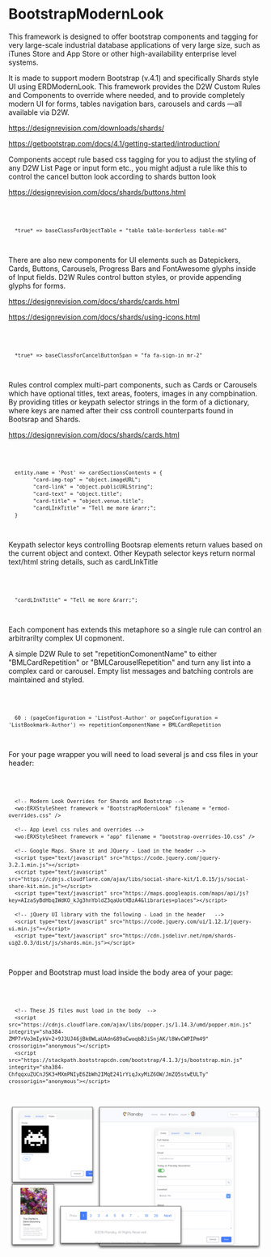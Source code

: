 # BootstrapModernLook

This framework is designed to offer bootstrap components and tagging for very large-scale industrial database applications of very large size, such as iTunes Store and App Store or other high-availability enterprise level systems.

It is made to support modern Bootstrap (v.4.1) and specifically Shards style UI using ERDModernLook. This framework provides the D2W Custom Rules and Components to override where needed, and to provide completely modern UI for forms, tables navigation bars, carousels and cards —all available via D2W.

https://designrevision.com/downloads/shards/

https://getbootstrap.com/docs/4.1/getting-started/introduction/

Components accept rule based css tagging for you to adjust the styling of any D2W List Page or input form etc., you might adjust a rule like this to control the cancel button look according to shards button look

https://designrevision.com/docs/shards/buttons.html

<code>
     
      *true* => baseClassForObjectTable = "table table-borderless table-md"

</code>


There are also new components for UI elements such as Datepickers, Cards, Buttons, Carousels, Progress Bars and FontAwesome glyphs inside of Input fields. D2W Rules control button styles, or provide appending glyphs for forms.

https://designrevision.com/docs/shards/cards.html

https://designrevision.com/docs/shards/using-icons.html

<code>
     
      *true* => baseClassForCancelButtonSpan = "fa fa-sign-in mr-2"

</code>


Rules control complex multi-part components, such as Cards or Carousels which have optional titles, text areas, footers, images in any compbination. By providing titles or keypath selector strings in the form of a dictionary, where keys are named after their css controll counterparts found in Bootsrap and Shards.

https://designrevision.com/docs/shards/cards.html

<code>
     
      entity.name = 'Post' => cardSectionsContents = {
            "card-img-top" = "object.imageURL"; 
            "card-link" = "object.publicURLString"; 
            "card-text" = "object.title"; 
            "card-title" = "object.venue.title"; 
            "cardLInkTitle" = "Tell me more &rarr;"; 
      }
     
</code>

      
Keypath selector keys controlling Bootsrap elements return values based on the current object and context. Other Keypath selector keys return normal text/html string details, such as cardLInkTitle

<code>
     
      "cardLInkTitle" = "Tell me more &rarr;"; 

</code>


Each component has extends this metaphore so a single rule can control an arbitrarilty complex UI copmonent.

A simple D2W Rule to set "repetitionComonentName" to either "BMLCardRepetition" or "BMLCarouselRepetition" and turn any list into a complex card or carousel. Empty list messages and batching controls are maintained and styled.

<code>
     
      60 : (pageConfiguration = 'ListPost-Author' or pageConfiguration = 'ListBookmark-Author') => repetitionComponentName = BMLCardRepetition

</code>


For your page wrapper you will need to load several js and css files in your header:

<code>
     
      <!-- Modern Look Overrides for Shards and Bootstrap -->
      <wo:ERXStyleSheet framework = "BootstrapModernLook" filename = "ermod-overrides.css" />
      
      <!-- App Level css rules and overrides -->
      <wo:ERXStyleSheet framework = "app" filename = "bootstrap-overrides-10.css" />
      
      <!-- Google Maps. Share it and JQuery - Load in the header -->
      <script type="text/javascript" src="https://code.jquery.com/jquery-3.2.1.min.js"></script>
      <script type="text/javascript" src="https://cdnjs.cloudflare.com/ajax/libs/social-share-kit/1.0.15/js/social-share-kit.min.js"></script>
      <script type="text/javascript" src="https://maps.googleapis.com/maps/api/js?key=AIzaSyBdHbqIWdKO_kJg3hnYbldZ3qaUotXBzA4&libraries=places"></script>

      <!-- jQuery UI library with the following - Load in the header   -->
      <script type="text/javascript" src="https://code.jquery.com/ui/1.12.1/jquery-ui.min.js"></script>
      <script type="text/javascript" src="https://cdn.jsdelivr.net/npm/shards-ui@2.0.3/dist/js/shards.min.js"></script>

</code>

Popper and Bootstrap must load inside the body area of your page:

<code>
     
      <!-- These JS files must load in the body  -->
      <script src="https://cdnjs.cloudflare.com/ajax/libs/popper.js/1.14.3/umd/popper.min.js" integrity="sha384-ZMP7rVo3mIykV+2+9J3UJ46jBk0WLaUAdn689aCwoqbBJiSnjAK/l8WvCWPIPm49" crossorigin="anonymous"></script>
      <script src="https://stackpath.bootstrapcdn.com/bootstrap/4.1.3/js/bootstrap.min.js" integrity="sha384-ChfqqxuZUCnJSK3+MXmPNIyE6ZbWh2IMqE241rYiqJxyMiZ6OW/JmZQ5stwEULTy" crossorigin="anonymous"></script>

</code>


![Screenshot](screenshot2.png)

